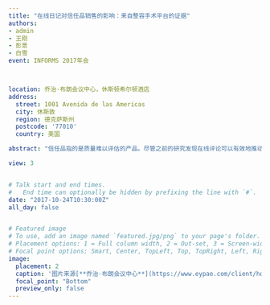 ```yaml
---
title: "在线日记对信任品销售的影响：来自整容手术平台的证据"
authors:
- admin
- 王刚
- 彭景
- 白雪
event: INFORMS 2017年会



location: 乔治·布朗会议中心，休斯顿希尔顿酒店
address:
  street: 1001 Avenida de las Americas
  city: 休斯敦
  region: 德克萨斯州
  postcode: '77010'
  country: 美国

abstract: "信任品指的是质量难以评估的产品。尽管之前的研究发现在线评论可以有效地推动搜寻品和体验品的销售，但人们对在线评论如何影响信任品销售知之甚少。我们使用整容手术平台中的数据调查了一种新颖形式的在线评论（即在线日记）对信任品销售的影响。我们还研究了手术的风险怎样调节这种影响。我们专注于两个日记功能：图片数量和日记的持续时间。我们发现图像数量对销售有积极影响，而对于风险较高的手术，效果会更强。这些发现为信任品的在线营销提供了一些启示。"

view: 3


# Talk start and end times.
#   End time can optionally be hidden by prefixing the line with `#`.
date: "2017-10-24T10:30:00Z"
all_day: false


# Featured image
# To use, add an image named `featured.jpg/png` to your page's folder.
# Placement options: 1 = Full column width, 2 = Out-set, 3 = Screen-width
# Focal point options: Smart, Center, TopLeft, Top, TopRight, Left, Right, BottomLeft, Bottom, BottomRight
image:
  placement: 2
  caption: '图片来源[**乔治·布朗会议中心**](https://www.eypae.com/client/houstonfirst-corporation/george-r-brown-convention-center)'
  focal_point: "Bottom"
  preview_only: false
---
```






